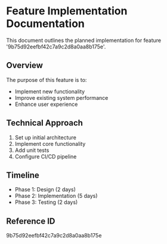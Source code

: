 # Feature Implementation Documentation

This document outlines the planned implementation for feature '9b75d92eefbf42c7a9c2d8a0aa8b175e'.

## Overview
The purpose of this feature is to:
- Implement new functionality
- Improve existing system performance
- Enhance user experience

## Technical Approach
1. Set up initial architecture
2. Implement core functionality
3. Add unit tests
4. Configure CI/CD pipeline

## Timeline
- Phase 1: Design (2 days)
- Phase 2: Implementation (5 days)
- Phase 3: Testing (2 days)

## Reference ID
9b75d92eefbf42c7a9c2d8a0aa8b175e